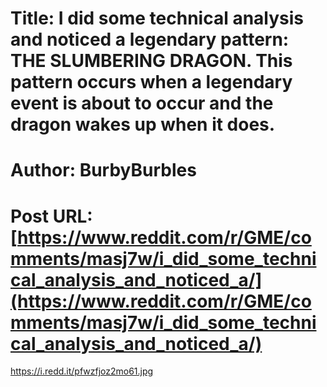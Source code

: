 # Title: I did some technical analysis and noticed a legendary pattern: THE SLUMBERING DRAGON. This pattern occurs when a legendary event is about to occur and the dragon wakes up when it does.
# Author: BurbyBurbles
# Post URL: [https://www.reddit.com/r/GME/comments/masj7w/i_did_some_technical_analysis_and_noticed_a/](https://www.reddit.com/r/GME/comments/masj7w/i_did_some_technical_analysis_and_noticed_a/)


https://i.redd.it/pfwzfjoz2mo61.jpg